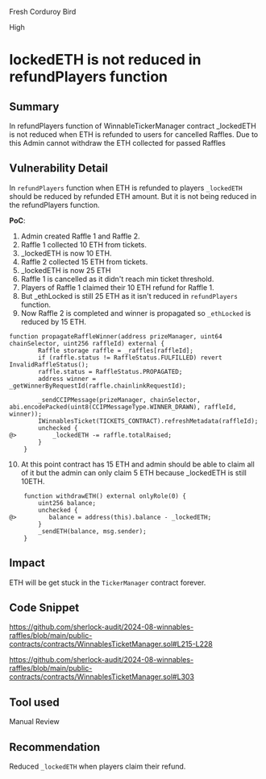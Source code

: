 Fresh Corduroy Bird

High

# lockedETH is not reduced in refundPlayers function

## Summary
In refundPlayers function of WinnableTickerManager contract _lockedETH is not reduced when ETH is refunded to users for cancelled Raffles. Due to this Admin cannot withdraw the ETH collected for passed Raffles

## Vulnerability Detail

In `refundPlayers` function when ETH is refunded to players `_lockedETH` should be reduced by refunded ETH amount. But it is not being reduced in the refundPlayers function. 

**PoC**:

1. Admin created Raffle 1 and Raffle 2.
2. Raffle 1 collected 10 ETH from tickets.
3. _lockedETH is now 10 ETH.
4. Raffle 2 collected 15 ETH from tickets.
5. _lockedETH is now 25 ETH
6. Raffle 1 is cancelled as it didn't reach min ticket threshold.
7. Players of Raffle 1 claimed their 10 ETH refund for Raffle 1.
8. But _ethLocked is still 25 ETH as it isn't reduced in `refundPlayers` function.
9. Now Raffle 2 is completed and winner is propagated so `_ethLocked` is reduced by 15 ETH. 

```solidity
function propagateRaffleWinner(address prizeManager, uint64 chainSelector, uint256 raffleId) external {
        Raffle storage raffle = _raffles[raffleId];
        if (raffle.status != RaffleStatus.FULFILLED) revert InvalidRaffleStatus();
        raffle.status = RaffleStatus.PROPAGATED;
        address winner = _getWinnerByRequestId(raffle.chainlinkRequestId);

        _sendCCIPMessage(prizeManager, chainSelector, abi.encodePacked(uint8(CCIPMessageType.WINNER_DRAWN), raffleId, winner));
        IWinnablesTicket(TICKETS_CONTRACT).refreshMetadata(raffleId);
        unchecked {
@>          _lockedETH -= raffle.totalRaised;
        }
    }
```

10. At this point contract has 15 ETH and admin should be able to claim all of it but the admin can only claim 5 ETH because _lockedETH is still 10ETH. 

```solidity
    function withdrawETH() external onlyRole(0) {
        uint256 balance;
        unchecked {
@>         balance = address(this).balance - _lockedETH;
        }
        _sendETH(balance, msg.sender);
    }
```


## Impact
ETH will be get stuck in the `TickerManager` contract forever.

## Code Snippet

https://github.com/sherlock-audit/2024-08-winnables-raffles/blob/main/public-contracts/contracts/WinnablesTicketManager.sol#L215-L228

https://github.com/sherlock-audit/2024-08-winnables-raffles/blob/main/public-contracts/contracts/WinnablesTicketManager.sol#L303

## Tool used

Manual Review

## Recommendation
Reduced `_lockedETH` when players claim their refund.
